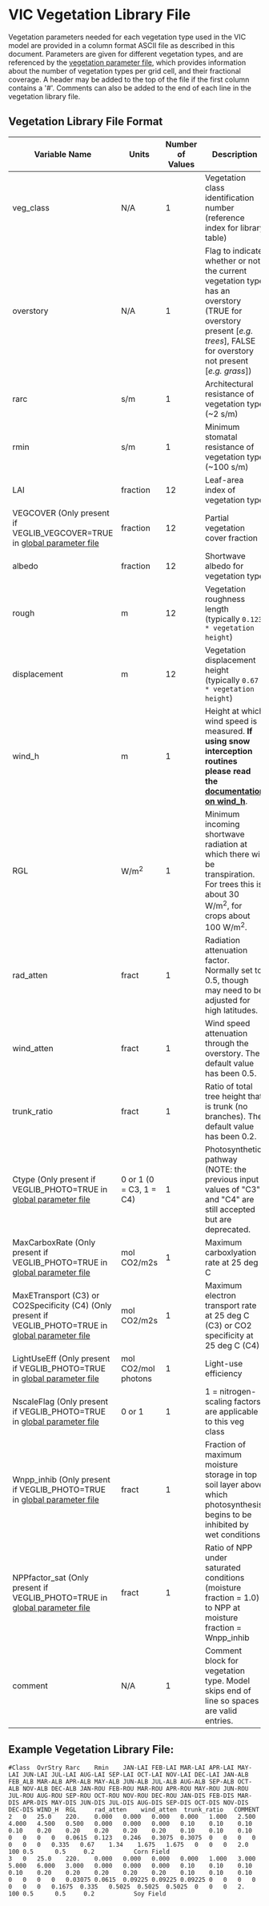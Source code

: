 # VIC Vegetation Library File

Vegetation parameters needed for each vegetation type used in the VIC model are provided in a column format ASCII file as described in this document. Parameters are given for different vegetation types, and are referenced by the [vegetation parameter file](VegParam.md), which provides information about the number of vegetation types per grid cell, and their fractional coverage. A header may be added to the top of the file if the first column contains a '#'. Comments can also be added to the end of each line in the vegetation library file.

## Vegetation Library File Format

| Variable Name                                                     | Units                 | Number of Values  | Description                                                                                                                                                           |
|-----------------------------------------------------------------  |---------------------  |------------------ |---------------------------------------------------------------------------------------------------------------------------------------------------------------------- |
| veg_class                                                         | N/A                   | 1                 | Vegetation class identification number (reference index for library table)                                                                                            |
| overstory                                                         | N/A                   | 1                 | Flag to indicate whether or not the current vegetation type has an overstory (TRUE for overstory present [*e.g. trees*], FALSE for overstory not present [*e.g. grass*])  |
| rarc                                                              | s/m                   | 1                 | Architectural resistance of vegetation type (~2 s/m)                                                                                                                  |
| rmin                                                              | s/m                   | 1                 | Minimum stomatal resistance of vegetation type (~100 s/m)                                                                                                             |
| LAI                                                               | fraction              | 12                | Leaf-area index of vegetation type                                                                                                                                    |
| VEGCOVER (Only present if VEGLIB_VEGCOVER=TRUE in [global parameter file](GlobalParam.md) | fraction              | 12                | Partial vegetation cover fraction                                                                                                                                     |
| albedo                                                            | fraction              | 12                | Shortwave albedo for vegetation type                                                                                                                                  |
| rough                                                             | m                     | 12                | Vegetation roughness length (typically `0.123 * vegetation height`)                                                                                                     |
| displacement                                                      | m                     | 12                | Vegetation displacement height (typically `0.67 * vegetation height`)                                                                                                   |
| wind_h                                                            | m                     | 1                 | Height at which wind speed is measured. **If using snow interception routines please read the [documentation on wind_h](Definitions/#wind_h)**.                                                          |
| RGL                                                               | W/m<sup>2</sup>                 | 1                 | Minimum incoming shortwave radiation at which there will be transpiration. For trees this is about 30 W/m<sup>2</sup>, for crops about 100 W/m<sup>2</sup>.                               |
| rad_atten                                                         | fract                 | 1                 | Radiation attenuation factor. Normally set to 0.5, though may need to be adjusted for high latitudes.                                                                 |
| wind_atten                                                        | fract                 | 1                 | Wind speed attenuation through the overstory. The default value has been 0.5.                                                                                         |
| trunk_ratio                                                       | fract                 | 1                 | Ratio of total tree height that is trunk (no branches). The default value has been 0.2.                                                                               |
| Ctype (Only present if VEGLIB_PHOTO=TRUE in [global parameter file](GlobalParam.md) | 0 or 1 (0 = C3, 1 = C4) | 1                 | Photosynthetic pathway (NOTE: the previous input values of "C3" and "C4" are still accepted but are deprecated.                                                       |
| MaxCarboxRate (Only present if VEGLIB_PHOTO=TRUE in [global parameter file](GlobalParam.md) | mol CO2/m2s           | 1                 | Maximum carboxlyation rate at 25 deg C                                                                                                                                |
| MaxETransport (C3) or CO2Specificity (C4) (Only present if VEGLIB_PHOTO=TRUE in [global parameter file](GlobalParam.md) | mol CO2/m2s           | 1                 | Maximum electron transport rate at 25 deg C (C3) or CO2 specificity at 25 deg C (C4)                                                                                  |
| LightUseEff (Only present if VEGLIB_PHOTO=TRUE in [global parameter file](GlobalParam.md) | mol CO2/mol photons   | 1                 | Light-use efficiency                                                                                                                                                  |
| NscaleFlag (Only present if VEGLIB_PHOTO=TRUE in [global parameter file](GlobalParam.md) | 0 or 1                | 1                 | 1 = nitrogen-scaling factors are applicable to this veg class                                                                                                         |
| Wnpp_inhib (Only present if VEGLIB_PHOTO=TRUE in [global parameter file](GlobalParam.md) | fract                 | 1                 | Fraction of maximum moisture storage in top soil layer above which photosynthesis begins to be inhibited by wet conditions                                            |
| NPPfactor_sat (Only present if VEGLIB_PHOTO=TRUE in [global parameter file](GlobalParam.md) | fract                 | 1                 | Ratio of NPP under saturated conditions (moisture fraction = 1.0) to NPP at moisture fraction = Wnpp_inhib                                                            |
| comment                                                           | N/A                   | 1                 | Comment block for vegetation type. Model skips end of line so spaces are valid entries.                                                                                |

## Example Vegetation Library File:

    #Class  OvrStry Rarc    Rmin    JAN-LAI FEB-LAI MAR-LAI APR-LAI MAY-LAI JUN-LAI JUL-LAI AUG-LAI SEP-LAI OCT-LAI NOV-LAI DEC-LAI JAN-ALB FEB_ALB MAR-ALB APR-ALB MAY-ALB JUN-ALB JUL-ALB AUG-ALB SEP-ALB OCT-ALB NOV-ALB DEC-ALB JAN-ROU FEB-ROU MAR-ROU APR-ROU MAY-ROU JUN-ROU JUL-ROU AUG-ROU SEP-ROU OCT-ROU NOV-ROU DEC-ROU JAN-DIS FEB-DIS MAR-DIS APR-DIS MAY-DIS JUN-DIS JUL-DIS AUG-DIS SEP-DIS OCT-DIS NOV-DIS DEC-DIS WIND_H  RGL     rad_atten    wind_atten  trunk_ratio   COMMENT
    2   0   25.0    220.    0.000   0.000   0.000   0.000   1.000   2.500   4.000   4.500   0.500   0.000   0.000   0.000   0.10    0.10    0.10    0.10    0.20    0.20    0.20    0.20    0.20    0.10    0.10    0.10    0   0   0   0   0.0615  0.123   0.246   0.3075  0.3075  0   0   0   0   0   0   0   0.335   0.67    1.34    1.675   1.675   0   0   0   2.0 100 0.5      0.5     0.2           Corn Field
    3   0   25.0    220.    0.000   0.000   0.000   0.000   1.000   3.000   5.000   6.000   3.000   0.000   0.000   0.000   0.10    0.10    0.10    0.10    0.20    0.20    0.20    0.20    0.20    0.10    0.10    0.10    0   0   0   0   0.03075 0.0615  0.09225 0.09225 0.09225 0   0   0   0   0   0   0   0.1675  0.335   0.5025  0.5025  0.5025  0   0   0   2.  100 0.5      0.5     0.2           Soy Field
